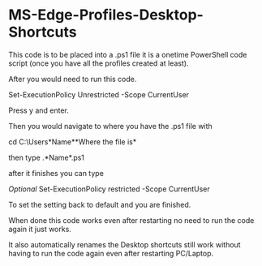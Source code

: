 # MS-Edge-Profiles-Desktop-Shortcuts

This code is to be placed into a .ps1 file it is a onetime PowerShell code script (once you have all the profiles created at least).

After you would need to run this code.

Set-ExecutionPolicy Unrestricted -Scope CurrentUser

Press y and enter.

Then you would navigate to where you have the .ps1 file with

cd C:\Users\*Name*\*Where the file is*

then type .\*Name*.ps1

after it finishes you can type

*Optional*
Set-ExecutionPolicy restricted -Scope CurrentUser

To set the setting back to default and you are finished.

When done this code works even after restarting no need to run the code again it just works.

It also automatically renames the Desktop shortcuts still work without having to run the code again even after restarting PC/Laptop.
